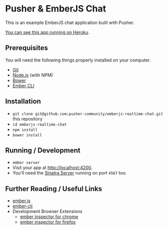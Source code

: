 # Pusher & EmberJS Chat

This is an example EmberJS chat application built with Pusher.

[You can see this app running on Heroku](http://emberjs-realtime-chat.herokuapp.com/).

## Prerequisites

You will need the following things properly installed on your computer.

* [Git](http://git-scm.com/)
* [Node.js](http://nodejs.org/) (with NPM)
* [Bower](http://bower.io/)
* [Ember CLI](http://www.ember-cli.com/)

## Installation

* `git clone git@github.com:pusher-community/emberjs-realtime-chat.git` this repository
* `cd emberjs-realtime-chat`
* `npm install`
* `bower install`

## Running / Development

* `ember server`
* Visit your app at [http://localhost:4200](http://localhost:4200).
* You'll need the [Sinatra Server](https://github.com/pusher-community/sinatra-realtime-server) running on port `4567` too.

## Further Reading / Useful Links

* [ember.js](http://emberjs.com/)
* [ember-cli](http://www.ember-cli.com/)
* Development Browser Extensions
  * [ember inspector for chrome](https://chrome.google.com/webstore/detail/ember-inspector/bmdblncegkenkacieihfhpjfppoconhi)
  * [ember inspector for firefox](https://addons.mozilla.org/en-US/firefox/addon/ember-inspector/)

